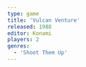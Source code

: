 ```yaml
---
type: game
title: 'Vulcan Venture'
released: 1988
editor: Konami
players: 2
genres:
  - 'Shoot Them Up'
---
```

